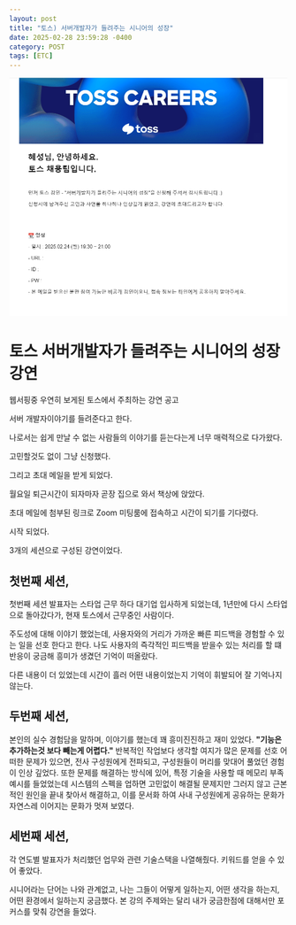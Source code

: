```yaml
---
layout: post
title: "토스) 서버개발자가 들려주는 시니어의 성장"
date: 2025-02-28 23:59:28 -0400
category: POST
tags: [ETC]
---
```



![image](../assets/img/blog/2025-02-28/email_capture.png)

# 토스 서버개발자가 들려주는 시니어의 성장 강연

웹서핑중 우연히 보게된 토스에서 주최하는 강연 공고

서버 개발자이야기를 들려준다고 한다.

나로서는 쉽게 만날 수 없는 사람들의 이야기를 듣는다는게 너무 매력적으로 다가왔다.

고민할것도 없이 그냥 신청했다.

  

그리고 초대 메일을 받게 되었다.

  

월요일 퇴근시간이 되자마자 곧장 집으로 와서 책상에 앉았다.

초대 메일에 첨부된 링크로 Zoom 미팅룸에 접속하고 시간이 되기를 기다렸다.

  

시작 되었다.

3개의 세션으로 구성된 강연이었다.

  

## 첫번째 세션,

첫번째 세션 발표자는 스타업 근무 하다 대기업 입사하게 되었는데, 1년만에 다시 스타업으로 돌아갔다가, 현재 토스에서 근무중인 사람이다.

주도성에 대해 이야기 했었는데, 사용자와의 거리가 가까운 빠른 피드백을 경험할 수 있는 일을 선호 한다고 한다. 
나도 사용자의 즉각적인 피드백을 받을수 있는 처리를 할 떄 반응이 궁금해 흥미가 생겼던 기억이 떠올랐다.

다른 내용이 더 있었는데 시간이 흘러 어떤 내용이었는지 기억이 휘발되어 잘 기억나지 않는다.
  
  
  

## 두번째 세션,

  본인의 실수 경험담을 말하며, 이야기를 했는데 꽤 흥미진진하고 재미 있었다.
  **"기능은 추가하는것 보다 빼는게 어렵다."**
  반복적인 작업보다 생각할 여지가 많은 문제를 선호
  어떠한 문제가 있으면, 전사 구성원에게 전파되고, 구성원들이 머리를 맞대어 풀었던 경험이 인상 깊었다. 또한 문제를 해결하는 방식에 있어, 특정 기술을 사용할 때 메모리 부족 예시를 들었었는데 시스템의 스펙을 업하면 고민없이 해결될 문제지만 그러지 않고 근본적인 원인을 끝내 찾아서 해결하고, 이를 문서화 하여 사내 구성원에게 공유하는 문화가 자연스레 이어지는 문화가 멋져 보였다.

## 세번째 세션,

각 연도별 발표자가 처리했던 업무와 관련 기술스택을 나열해줬다.
키워드를 얻을 수 있어 좋았다.


시니어라는 단어는 나와 관계없고, 나는 그들이 어떻게 일하는지, 어떤 생각을 하는지, 어떤 환경에서 일하는지 궁금했다. 본 강의 주제와는 달리 내가 궁금한점에 대해서만 포커스를 맞춰 강연을 들었다.